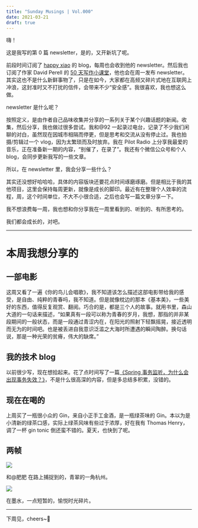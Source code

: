 ```yaml
---
title: "Sunday Musings | Vol.000"
date: 2021-03-21
draft: true
---
```


嗨！

这是我写的第 0 篇 newsletter，是的，又开新坑了呢。

前段时间订阅了 [happy xiao](https://happyxiao.com/) 的 blog，每周也会收到他的 newsletter。然后我也订阅了作家 David Perell 的 [50 天写作小课堂](https://click.convertkit-mail.com/r8ugknw88wu9uwx9d3h2/dpheh0hq40e2q4am/aHR0cHM6Ly9hZ2VvZmxldmVyYWdlLmNvbS81MC1kYXlzLW9mLXdyaXRpbmc=)，他也会在周一发布 newsletter。其实这也不是什么新鲜事物了，只是在如今，大家都在高频又碎片式地在互联网上冲浪，这封准时又不打扰的信件，会带来不少“安全感”。我很喜欢，我也想这么做。

newsletter 是什么呢？

按照定义，是由作者自己品味收集并分享的一系列关于某个兴趣话题的新闻。收集，然后分享，我也做过很多尝试。我和@92 一起录过电台，记录了不少我们闲聊的对白，虽然现在因城市相隔而停更，但是思考和交流从没有停止过。我也拍摄/剪辑过一个 vlog，因为太繁琐而及时放弃。我在 Pilot Radio 上分享我最爱的音乐，正在准备新一期的内容，“别催了，在录了”。我还有个微信公众号和个人 blog，会同步更新我写的一些文章。

所以，在 newsletter 里，我会分享一些什么？

其实还没想好哈哈哈，具体的内容版块还要花点时间琢磨琢磨。但是相比于我的其他项目，这里会保持每周更新，就像是成长的脚印。最近有在整理个人效率的流程，周，这个时间单位，不大不小很合适，之后也会写一篇文章分享一下。

我不想浪费每一周，我也想和你分享我在一周里看到的、听到的、有所思考的。

我们都会成长的，对吧。

---

# 本周我想分享的
 
## 一部电影

这周又看了一遍《你的鸟儿会唱歌》，我不知道该怎么描述这部电影带给我的感受，是自由、纯粹的青春吗，我不知道。但是就像枕边的那本《基本美》，一些美好的东西，值得反复观赏、翻阅。巧合的是，都是三个人的故事。就用书里，森山大道的一句话来描述，“如果真有一段可以称为青春的岁月，我想，那指的并非某段期间的一般状态，而是一段通过青涩内在，在阳光的照射下轻飘摇晃，接近透明而无为的时间吧。也是被丢进自我意识泛滥之大海时所遭遇的瞬间陶醉。换句话说，那是一种光荣的贫瘠，伟大的缺席。”

## 我的技术 blog

以前很少写，现在想拾起来。花了点时间写了一篇[《Spring 事务监听，为什么会出现事务失效？》](https://postcard.lilpilot.co/posts/spring%E4%BA%8B%E5%8A%A1%E7%9B%91%E5%90%AC%E8%B8%A9%E5%9D%91/)，不是什么很高深的内容，但是多总结多积累，没错的。

## 现在在喝的

上周买了一瓶很小众的 Gin，来自小正手工金酒，是一瓶绿茶味的 Gin。本以为是小清新的绿茶口感，实际上绿茶风味有些过于浓厚，好在我有 Thomas Henry，调了一杯 gin tonic 倒还蛮不错的。夏天，也快到了呢。

## 两帧

![](https://mcusercontent.com/07e9d78cfc8a73bdc0a2fb080/images/bbe9f889-8939-4629-b037-fa248b710e8b.jpg)

和@肥肥 在路上捕捉到的，青翠的一角杭州。

![](https://mcusercontent.com/07e9d78cfc8a73bdc0a2fb080/images/64f0b0f0-b38e-4fd4-a868-1e1d0f9683aa.jpg)

在墨水，一点短暂的，愉悦时光碎片。

---

下周见，cheers~🍻